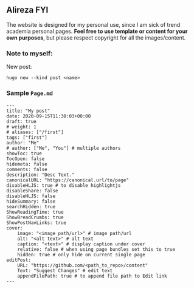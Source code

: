 ## Alireza FYI

The website is designed for my personal use, since I am sick of trend academia personal pages. **Feel free to use template or content for your own purposes**, but please respect copyright for all the images/content.

### Note to myself:

New post:

```
hugo new --kind post <name>
```

### Sample `Page.md`

```
---
title: "My post"
date: 2020-09-15T11:30:03+00:00
draft: true
# weight: 1
# aliases: ["/first"]
tags: ["first"]
author: "Me"
# author: ["Me", "You"] # multiple authors
showToc: true
TocOpen: false
hidemeta: false
comments: false
description: "Desc Text."
canonicalURL: "https://canonical.url/to/page"
disableHLJS: true # to disable highlightjs
disableShare: false
disableHLJS: false
hideSummary: false
searchHidden: true
ShowReadingTime: true
ShowBreadCrumbs: true
ShowPostNavLinks: true
cover:
    image: "<image path/url>" # image path/url
    alt: "<alt text>" # alt text
    caption: "<text>" # display caption under cover
    relative: false # when using page bundles set this to true
    hidden: true # only hide on current single page
editPost:
    URL: "https://github.com/<path_to_repo>/content"
    Text: "Suggest Changes" # edit text
    appendFilePath: true # to append file path to Edit link
---
```

